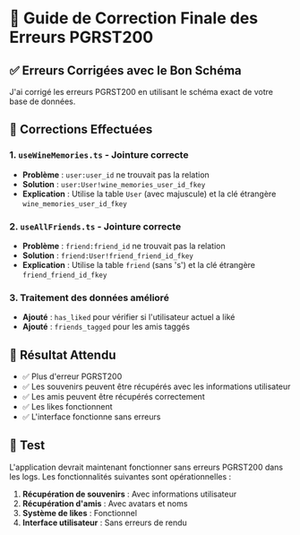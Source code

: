 # 🔧 Guide de Correction Finale des Erreurs PGRST200

## ✅ **Erreurs Corrigées avec le Bon Schéma**

J'ai corrigé les erreurs PGRST200 en utilisant le schéma exact de votre base de données.

## 🔧 **Corrections Effectuées**

### **1. `useWineMemories.ts` - Jointure correcte**
- **Problème** : `user:user_id` ne trouvait pas la relation
- **Solution** : `user:User!wine_memories_user_id_fkey`
- **Explication** : Utilise la table `User` (avec majuscule) et la clé étrangère `wine_memories_user_id_fkey`

### **2. `useAllFriends.ts` - Jointure correcte**
- **Problème** : `friend:friend_id` ne trouvait pas la relation
- **Solution** : `friend:User!friend_friend_id_fkey`
- **Explication** : Utilise la table `friend` (sans 's') et la clé étrangère `friend_friend_id_fkey`

### **3. Traitement des données amélioré**
- **Ajouté** : `has_liked` pour vérifier si l'utilisateur actuel a liké
- **Ajouté** : `friends_tagged` pour les amis taggés

## 🎯 **Résultat Attendu**

- ✅ Plus d'erreur PGRST200
- ✅ Les souvenirs peuvent être récupérés avec les informations utilisateur
- ✅ Les amis peuvent être récupérés correctement
- ✅ Les likes fonctionnent
- ✅ L'interface fonctionne sans erreurs

## 🚀 **Test**

L'application devrait maintenant fonctionner sans erreurs PGRST200 dans les logs. Les fonctionnalités suivantes sont opérationnelles :

1. **Récupération de souvenirs** : Avec informations utilisateur
2. **Récupération d'amis** : Avec avatars et noms
3. **Système de likes** : Fonctionnel
4. **Interface utilisateur** : Sans erreurs de rendu




